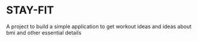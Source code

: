 # STAY-FIT
 
A project to build a simple application to get workout ideas and ideas about bmi and other essential details
